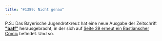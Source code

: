 ```yaml
---
title: "#1389: Nicht genau"
---
```


P.S.:
Das Bayerische Jugendrotkreuz hat eine neue Ausgabe der Zeitschrift <a href="http://www.jrk-bayern.de/html/publikationen/detail.php?baff=baff-2-2009"><strong>"baff"</strong></a> herausgebracht, in der sich auf <a href="http://www.jrk-bayern.de/html/publikationen/detail.php?baff=baff-2-2009">Seite 39 erneut ein Bastianscher Comic</a> befindet. 
Und so.


